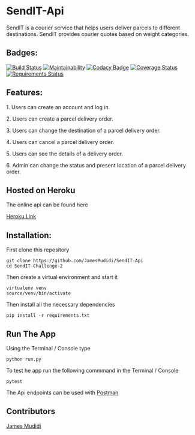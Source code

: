 # SendIT-Api
SendIT is a courier service that helps users deliver parcels to different destinations. SendIT provides courier quotes based on weight categories.

<h2>Badges:</h2>

[![Build Status](https://travis-ci.org/JamesMudidi/SendIT-Api.svg?branch=Api)](https://travis-ci.org/JamesMudidi/SendIT-Api)
[![Maintainability](https://api.codeclimate.com/v1/badges/e3730e3e8c4957519b59/maintainability)](https://codeclimate.com/github/JamesMudidi/SendIT-Api/maintainability)
[![Codacy Badge](https://api.codacy.com/project/badge/Grade/d1350edaa64e4cc9ab23c0fb8928c30f)](https://www.codacy.com/app/JamesMudidi/SendIT-Api?utm_source=github.com&amp;utm_medium=referral&amp;utm_content=JamesMudidi/SendIT-Api&amp;utm_campaign=Badge_Grade)
[![Coverage Status](https://coveralls.io/repos/github/JamesMudidi/SendIT-Api/badge.svg?branch=Api)](https://coveralls.io/github/JamesMudidi/SendIT-Api?branch=Api)
[![Requirements Status](https://requires.io/github/JamesMudidi/SendIT-Api/requirements.svg?branch=Api)](https://requires.io/github/JamesMudidi/SendIT-Api/requirements/?branch=Api)

<h2>Features:</h2>
<p>1. Users can create an account and log in.</p>
<p>2. Users can create a parcel delivery order.</p>
<p>3. Users can change the destination of a parcel delivery order.</p>
<p>4. Users can cancel a parcel delivery order.</p>
<p>5. Users can see the details of a delivery order.</p>
<p>6. Admin can change the status and present location of a parcel delivery order.</p>

<h2>Hosted on Heroku</h2>
<p>The online api can be found here</p>
<p><a href="https://sendit-api-heroku-v1.herokuapp.com/" rel="nofollow">Heroku Link</a></p>

<h2>Installation:</h2>
<p>First clone this repository</p>
<pre><code>git clone https://github.com/JamesMudidi/SendIT-Api
cd SendIT-Challenge-2
</code></pre>
<p>Then create a virtual environment and start it</p>
<pre><code>virtualenv venv
source/venv/bin/activate
</code></pre>
<p>Then install all the necessary dependencies</p>
<pre><code>pip install -r requirements.txt
</code></pre>

<h2>Run The App</h2>
<p>Using the Terminal / Console type</p>
<pre><code>python run.py
</code></pre>
<p>To test he app run the following commmand in the Terminal / Console</p>
<pre><code>pytest
</code></pre>

<p>The Api endpoints can be used with <a href="https://www.getpostman.com/apps" rel="nofollow">Postman</a></p>

<h2>Contributors</h2>
<p><a href="https://github.com/JamesMudidi" rel="nofollow">James Mudidi</a></p>
